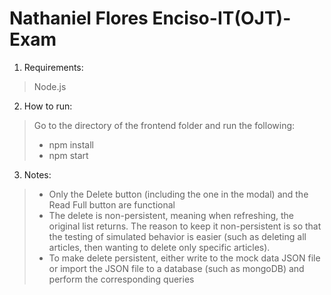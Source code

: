 # Nathaniel Flores Enciso-IT(OJT)-Exam 

1. Requirements: 
> Node.js 

2. How to run: 
> Go to the directory of the frontend folder and run the following: 
> - npm install 
> - npm start 

3. Notes:
> - Only the Delete button (including the one in the modal) and the Read Full button are functional   
> - The delete is non-persistent, meaning when refreshing, the original list returns. The reason to keep it non-persistent is so that the testing of simulated behavior is easier (such as deleting all articles, then wanting to delete only specific articles).
> - To make delete persistent, either write to the mock data JSON file or import the JSON file to a database (such as mongoDB) and perform the corresponding queries